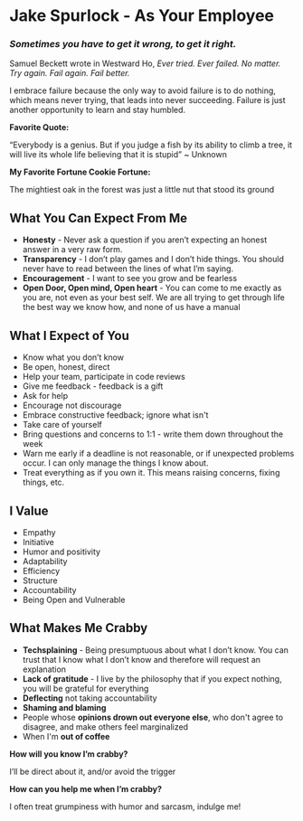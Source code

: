 # Jake Spurlock - As Your Employee

### _Sometimes you have to get it wrong, to get it right._

Samuel Beckett wrote in Westward Ho, _Ever tried. Ever failed. No matter. Try again. Fail again. Fail better._

I embrace failure because the only way to avoid failure is to do nothing, which means never trying, that leads into never succeeding. Failure is just another opportunity to learn and stay humbled.

**Favorite Quote:**

“Everybody is a genius. But if you judge a fish by its ability to climb a tree, it will live its whole life believing that it is stupid” ~ Unknown

**My Favorite Fortune Cookie Fortune:**

The mightiest oak in the forest was just a little nut that stood its ground

## What You Can Expect From Me

- **Honesty** - Never ask a question if you aren’t expecting an honest answer in a very raw form.
- **Transparency** - I don’t play games and I don’t hide things. You should never have to read between the lines of what I’m saying.
- **Encouragement** - I want to see you grow and be fearless
- **Open Door, Open mind, Open heart** - You can come to me exactly as you are, not even as your best self. We are all trying to get through life the best way we know how, and none of us have a manual

## What I Expect of You

- Know what you don’t know
- Be open, honest, direct
- Help your team, participate in code reviews
- Give me feedback - feedback is a gift
- Ask for help
- Encourage not discourage
- Embrace constructive feedback; ignore what isn't
- Take care of yourself
- Bring questions and concerns to 1:1 - write them down throughout the week
- Warn me early if a deadline is not reasonable, or if unexpected problems occur. I can only manage the things I know about.
- Treat everything as if you own it. This means raising concerns, fixing things, etc.

## I Value

- Empathy
- Initiative
- Humor and positivity
- Adaptability
- Efficiency
- Structure
- Accountability
- Being Open and Vulnerable

## What Makes Me Crabby

- **Techsplaining** - Being presumptuous about what I don’t know. You can trust that I know what I don’t know and therefore will request an explanation
- **Lack of gratitude** - I live by the philosophy that if you expect nothing, you will be grateful for everything
- **Deflecting** not taking accountability
- **Shaming and blaming**
- People whose **opinions drown out everyone else**, who don't agree to disagree, and make others feel marginalized
- When I'm **out of coffee**

**How will you know I’m crabby?**

I’ll be direct about it, and/or avoid the trigger

**How can you help me when I’m crabby?**

I often treat grumpiness with humor and sarcasm, indulge me!
